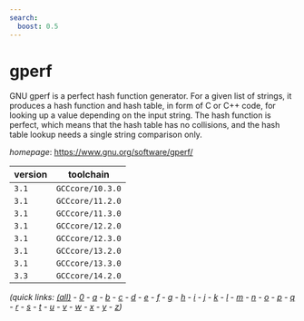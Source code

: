 ```yaml
---
search:
  boost: 0.5
---
```

# gperf

GNU gperf is a perfect hash function generator. For a given list of strings,  it produces a hash function and hash table, in form of C or C++ code, for  looking up a value depending on the input string. The hash function is  perfect, which means that the hash table has no collisions, and the hash  table lookup needs a single string comparison only.

*homepage*: <https://www.gnu.org/software/gperf/>

version | toolchain
--------|----------
``3.1`` | ``GCCcore/10.3.0``
``3.1`` | ``GCCcore/11.2.0``
``3.1`` | ``GCCcore/11.3.0``
``3.1`` | ``GCCcore/12.2.0``
``3.1`` | ``GCCcore/12.3.0``
``3.1`` | ``GCCcore/13.2.0``
``3.1`` | ``GCCcore/13.3.0``
``3.3`` | ``GCCcore/14.2.0``


*(quick links: [(all)](../index.md) - [0](../0/index.md) - [a](../a/index.md) - [b](../b/index.md) - [c](../c/index.md) - [d](../d/index.md) - [e](../e/index.md) - [f](../f/index.md) - [g](../g/index.md) - [h](../h/index.md) - [i](../i/index.md) - [j](../j/index.md) - [k](../k/index.md) - [l](../l/index.md) - [m](../m/index.md) - [n](../n/index.md) - [o](../o/index.md) - [p](../p/index.md) - [q](../q/index.md) - [r](../r/index.md) - [s](../s/index.md) - [t](../t/index.md) - [u](../u/index.md) - [v](../v/index.md) - [w](../w/index.md) - [x](../x/index.md) - [y](../y/index.md) - [z](../z/index.md))*

